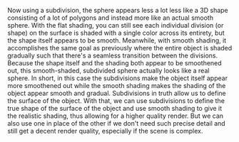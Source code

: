 Now using a subdivision, the sphere appears less a lot less like a 3D shape consisting of a lot of polygons and instead more like an actual smooth sphere. With the flat shading, you can still see each individual division (or shape) on the surface is shaded with a single color across its entirety, but the shape itself appears to be smooth. Meanwhile, with smooth shading, it accomplishes the same goal as previously where the entire object is shaded gradually such that there's a seamless transition between the divisions. Because the shape itself and the shading both appear to be smoothened out, this smooth-shaded, subdivided sphere actually looks like a real sphere. In short, in this case the subdivisions make the object itself appear more smoothened out while the smooth shading makes the shading of the object appear smooth and gradual. Subdivisions in truth allow us to define the surface of the object. With that, we can use subdivisions to define the true shape of the surface of the object and use smooth shading to give it the realistic shading, thus allowing for a higher quality render. But we can also use one in place of the other if we don't need such precise detail and still get a decent render quality, especially if the scene is complex.
